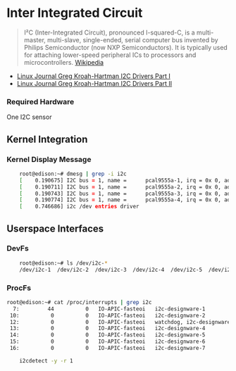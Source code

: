 Inter Integrated Circuit
==

> I²C (Inter-Integrated Circuit), pronounced I-squared-C, is a multi-master, multi-slave, single-ended, serial computer bus invented by Philips Semiconductor (now NXP Semiconductors). It is typically used for attaching lower-speed peripheral ICs to processors and microcontrollers. [Wikipedia](https://en.wikipedia.org/wiki/I%C2%B2C)

- [Linux Journal Greg Kroah-Hartman I2C Drivers Part I](http://www.linuxjournal.com/article/7136)
- [Linux Journal Greg Kroah-Hartman I2C Drivers Part II](http://www.linuxjournal.com/article/7252)

### Required Hardware

One I2C sensor

## Kernel Integration

### Kernel Display Message

```sh
    root@edison:~# dmesg | grep -i i2c
    [    0.190675] I2C bus = 1, name =      pcal9555a-1, irq = 0x 0, addr = 0x20
    [    0.190711] I2C bus = 1, name =      pcal9555a-2, irq = 0x 0, addr = 0x21
    [    0.190743] I2C bus = 1, name =      pcal9555a-3, irq = 0x 0, addr = 0x22
    [    0.190774] I2C bus = 1, name =      pcal9555a-4, irq = 0x 0, addr = 0x23
    [    0.746686] i2c /dev entries driver
```
## Userspace Interfaces

### DevFs

```sh
    root@edison:~# ls /dev/i2c-*
    /dev/i2c-1  /dev/i2c-2  /dev/i2c-3  /dev/i2c-4  /dev/i2c-5  /dev/i2c-6  /dev/i2c-7
```

### ProcFs

```sh
root@edison:~# cat /proc/interrupts | grep i2c
  7:         44          0   IO-APIC-fasteoi   i2c-designware-1
 10:          0          0   IO-APIC-fasteoi   i2c-designware-2
 12:          0          0   IO-APIC-fasteoi   watchdog, i2c-designware-3
 13:          0          0   IO-APIC-fasteoi   i2c-designware-4
 14:          0          0   IO-APIC-fasteoi   i2c-designware-5
 15:          0          0   IO-APIC-fasteoi   i2c-designware-6
 16:          0          0   IO-APIC-fasteoi   i2c-designware-7
```

```sh
    i2cdetect -y -r 1
```

